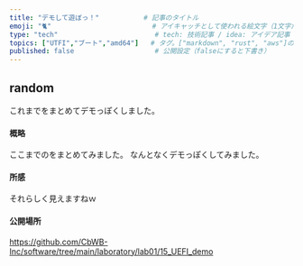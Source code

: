 ```yaml
---
title: "デモして遊ぼっ！"           # 記事のタイトル
emoji: "🐈"                         # アイキャッチとして使われる絵文字（1文字だけ）
type: "tech"                        # tech: 技術記事 / idea: アイデア記事
topics: ["UTFI","ブート","amd64"]   # タグ。["markdown", "rust", "aws"]のように指定する
published: false                    # 公開設定（falseにすると下書き）
---
```


## random
これまでをまとめてデモっぽくしました。


#### 概略
ここまでのをまとめてみました。
なんとなくデモっぽくしてみました。


#### 所感
それらしく見えますねｗ


#### 公開場所
https://github.com/CbWB-Inc/software/tree/main/laboratory/lab01/15_UEFI_demo
